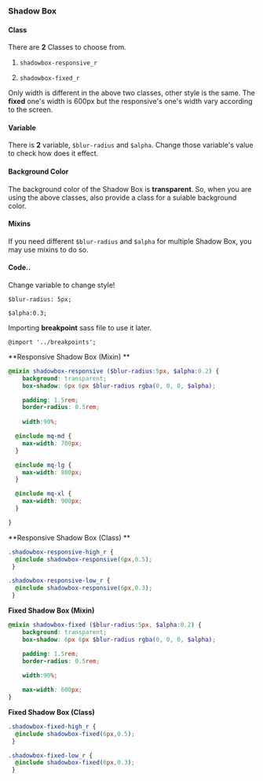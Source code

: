 ### Shadow Box



#### Class

There are **2** Classes to choose from. 

1. `shadowbox-responsive_r`

2. `shadowbox-fixed_r`

   

Only width is different in the above two classes, other style is the same. The **fixed** one's width is 600px but the responsive's one's width vary according to the screen. 



#### Variable

There is **2** variable, `$blur-radius` and `$alpha`. Change those variable's value to check how does it effect.  



#### Background Color

The background color of the Shadow Box is **transparent**.  So, when you are using the above classes, also provide  a class for a suiable background color. 



#### Mixins

If you need different `$blur-radius` and `$alpha` for multiple Shadow Box, you may use mixins to do so. 







#### Code..



Change variable to change style!

```
$blur-radius: 5px;

$alpha:0.3;
```





Importing **breakpoint** sass file to use it later.

```
@import '../breakpoints';
```



**Responsive Shadow Box (Mixin) ** 



```scss
@mixin shadowbox-responsive ($blur-radius:5px, $alpha:0.2) {
    background: transparent; 
    box-shadow: 6px 6px $blur-radius rgba(0, 0, 0, $alpha);

    padding: 1.5rem;
    border-radius: 0.5rem;
    
    width:90%;

  @include mq-md {
    max-width: 700px;
  }

  @include mq-lg {
    max-width: 800px;
  }

  @include mq-xl {
    max-width: 900px;
  }

}

```



**Responsive Shadow Box (Class) ** 

```scss
.shadowbox-responsive-high_r {
  @include shadowbox-responsive(6px,0.5);
 }
```



```scss
.shadowbox-responsive-low_r {
  @include shadowbox-responsive(6px,0.3);
 }
```





**Fixed Shadow Box (Mixin)**

```scss
@mixin shadowbox-fixed ($blur-radius:5px, $alpha:0.2) {
    background: transparent; 
    box-shadow: 6px 6px $blur-radius rgba(0, 0, 0, $alpha);

    padding: 1.5rem;
    border-radius: 0.5rem;
    
    width:90%;

    max-width: 600px;
}

```



**Fixed Shadow Box (Class)**



```scss
.shadowbox-fixed-high_r {
  @include shadowbox-fixed(6px,0.5);
 }
```



```scss
.shadowbox-fixed-low_r {
  @include shadowbox-fixed(6px,0.3);
 }
```



